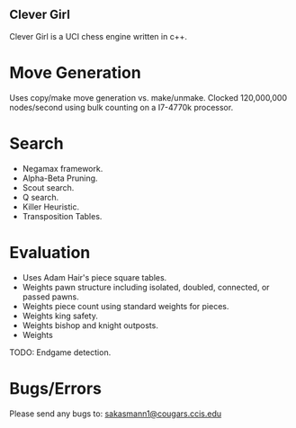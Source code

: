 ## Clever Girl  
Clever Girl is a UCI chess engine written in c++.

# Move Generation  
Uses copy/make move generation vs. make/unmake. Clocked 120,000,000 nodes/second using bulk counting on a I7-4770k processor.

# Search  
- Negamax framework.  
- Alpha-Beta Pruning. 
- Scout search.  
- Q search.  
- Killer Heuristic.  
- Transposition Tables.  

# Evaluation  
- Uses Adam Hair's piece square tables.  
- Weights pawn structure including isolated, doubled, connected, or passed pawns.
- Weights piece count using standard weights for pieces.
- Weights king safety.
- Weights bishop and knight outposts.  
- Weights 

TODO: Endgame detection.

# Bugs/Errors  
Please send any bugs to: sakasmann1@cougars.ccis.edu
